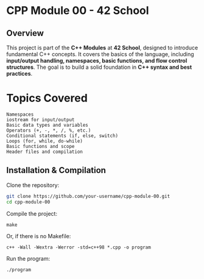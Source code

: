 # CPP Module 00 - 42 School

## Overview
This project is part of the **C++ Modules** at **42 School**, designed to introduce fundamental C++ concepts. It covers the basics of the language, including **input/output handling, namespaces, basic functions, and flow control structures**. The goal is to build a solid foundation in **C++ syntax and best practices**.

# Topics Covered

    Namespaces
    iostream for input/output
    Basic data types and variables
    Operators (+, -, *, /, %, etc.)
    Conditional statements (if, else, switch)
    Loops (for, while, do-while)
    Basic functions and scope
    Header files and compilation


## Installation & Compilation

Clone the repository:
```bash
git clone https://github.com/your-username/cpp-module-00.git
cd cpp-module-00

```
Compile the project:
```
make
```
Or, if there is no Makefile:
```
c++ -Wall -Wextra -Werror -std=c++98 *.cpp -o program
```
Run the program:
```
./program
